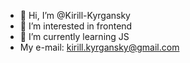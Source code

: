 - 👋 Hi, I’m @Kirill-Kyrgansky
- 👀 I’m interested in frontend
- 🌱 I’m currently learning JS
- My e-mail: kirill.kyrgansky@gmail.com
